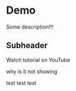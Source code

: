 # Demo

Some description!!!

## Subheader

Watch tutorial on YouTube

why is it not showing 

test test test